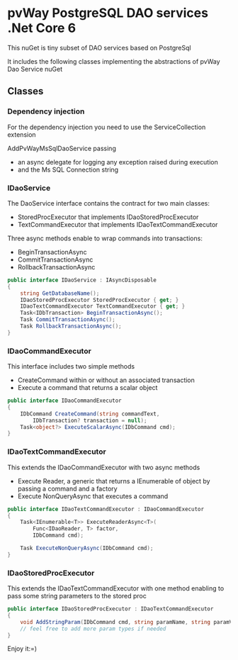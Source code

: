 # pvWay PostgreSQL DAO services .Net Core 6

This nuGet is tiny subset of DAO services based on PostgreSql

It includes the following classes implementing the abstractions of pvWay Dao Service nuGet

## Classes

### Dependency injection

For the dependency injection you need to use the ServiceCollection extension

AddPvWayMsSqlDaoService passing 

* an async delegate for logging any exception raised during execution 
* and the Ms SQL Connection string

### IDaoService

The DaoService interface contains the contract for two main 
classes:

* StoredProcExecutor that implements IDaoStoredProcExecutor
* TextCommandExecutor that implements IDaoTextCommandExecutor

Three async methods enable to wrap commands into transactions:
* BeginTransactionAsync 
* CommitTransactionAsync 
* RollbackTransactionAsync

``` csharp
public interface IDaoService : IAsyncDisposable
{
    string GetDatabaseName();
    IDaoStoredProcExecutor StoredProcExecutor { get; }
    IDaoTextCommandExecutor TextCommandExecutor { get; }
    Task<IDbTransaction> BeginTransactionAsync();
    Task CommitTransactionAsync();
    Task RollbackTransactionAsync();
}
```

### IDaoCommandExecutor

This interface includes two simple methods

* CreateCommand within or without an associated transaction
* Execute a command that returns a scalar object

``` csharp
public interface IDaoCommandExecutor
{
    IDbCommand CreateCommand(string commandText,
        IDbTransaction? transaction = null);
    Task<object?> ExecuteScalarAsync(IDbCommand cmd);
}
```

### IDaoTextCommandExecutor

This extends the IDaoCommandExecutor with two async methods

* Execute Reader, a generic that returns a IEnumerable of object by passing a command and a factory
* Execute NonQueryAsync that executes a command

``` csharp
public interface IDaoTextCommandExecutor : IDaoCommandExecutor
{
    Task<IEnumerable<T>> ExecuteReaderAsync<T>(
        Func<IDaoReader, T> factor,
        IDbCommand cmd);

    Task ExecuteNonQueryAsync(IDbCommand cmd);
}
```

### IDaoStoredProcExecutor

This extends the IDaoTextCommandExecutor with one method enabling
to pass some string parameters to the stored proc

``` csharp
public interface IDaoStoredProcExecutor : IDaoTextCommandExecutor
{
    void AddStringParam(IDbCommand cmd, string paramName, string paramValue);
    // feel free to add more param types if needed
}
```

Enjoy it:=)
